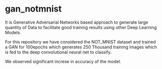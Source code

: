 # gan_notmnist

It is Generative Adversarial Networks based approach to generate large quantity of Data to facilitate good training results using other Deep Learning Models.

For this repository we have considered the NOT_MNIST dataset and trained a GAN for 100epochs which generates 250 Thousand training images which is fed to the deep convolutional neural net to classify.

We observed significant increse in accuracy of the model.
